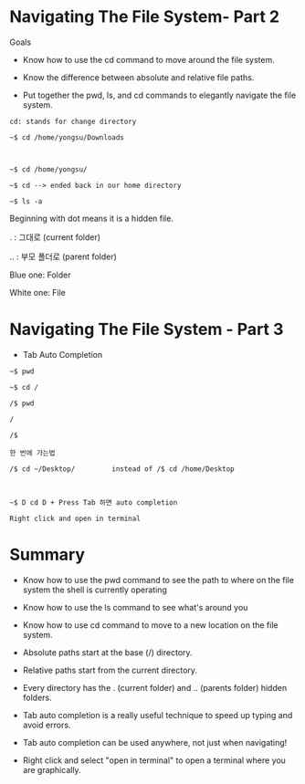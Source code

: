 # Navigating The File System- Part 2

Goals 

- Know how to use the cd command to move around the file system.

- Know the difference between absolute and relative file paths.
- Put together the pwd, ls, and cd commands to elegantly navigate the file system.



```linux
cd: stands for change directory

~$ cd /home/yongsu/Downloads



~$ cd /home/yongsu/

~$ cd --> ended back in our home directory

~$ ls -a
```



Beginning with dot means it is a hidden file.

.          : 그대로 (current folder)

..         : 부모 폴더로 (parent folder)

Blue one: Folder 

White one: File



# Navigating The File System - Part 3 

- Tab Auto Completion

```linux
~$ pwd

~$ cd /

/$ pwd

/

/$ 

한 번에 가는법

/$ cd ~/Desktop/         instead of /$ cd /home/Desktop



~$ D cd D + Press Tab 하면 auto completion

Right click and open in terminal

```



# Summary

- Know how to use the pwd command to see the path to where on the file system the shell is currently operating
- Know how to use the ls command to see what's around you
- Know how to use cd command to move to a new location on the file system.
- Absolute paths start at the base (/) directory.
- Relative paths start from the current directory.



- Every directory has the . (current folder) and .. (parents folder) hidden folders.
- Tab auto completion is a really useful technique to speed up typing and avoid errors.
- Tab auto completion can be used anywhere, not just when navigating!
- Right click and select "open in terminal" to open a terminal where you are graphically. 

















